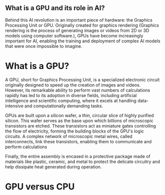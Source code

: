 ## What is a GPU and its role in AI?

Behind this AI revolution is an important piece of hardware: the Graphics Processing Unit or GPU. 
Originally created for graphics rendering (Graphics rendering is the process of generating images or videos from 2D or 3D models using computer software.), GPUs have become increasingly important for AI, enabling the training and deployment of complex AI models that were once impossible to imagine. 

# What is a GPU?
A GPU, short for Graphics Processing Unit, is a specialized electronic circuit originally designed to speed up the creation of images and videos. 
However, its remarkable ability to perform vast numbers of calculations rapidly has led to its adoption in diverse fields, including artificial intelligence and scientific computing, where it excels at handling data-intensive and computationally demanding tasks.

GPUs are built upon a silicon wafer, a thin, circular slice of highly purified silicon. This wafer serves as the base upon which billions of microscopic transistors are etched.
These transistors act as miniature gates controlling the flow of electricity, forming the building blocks of the GPU's logic circuits. A complex network of microscopic metal wires, called interconnects, link these transistors, enabling them to communicate and perform calculations

Finally, the entire assembly is encased in a protective package made of materials like plastic, ceramic, and metal to protect the delicate circuitry and help dissipate heat generated during operation.

# GPU versus CPU
